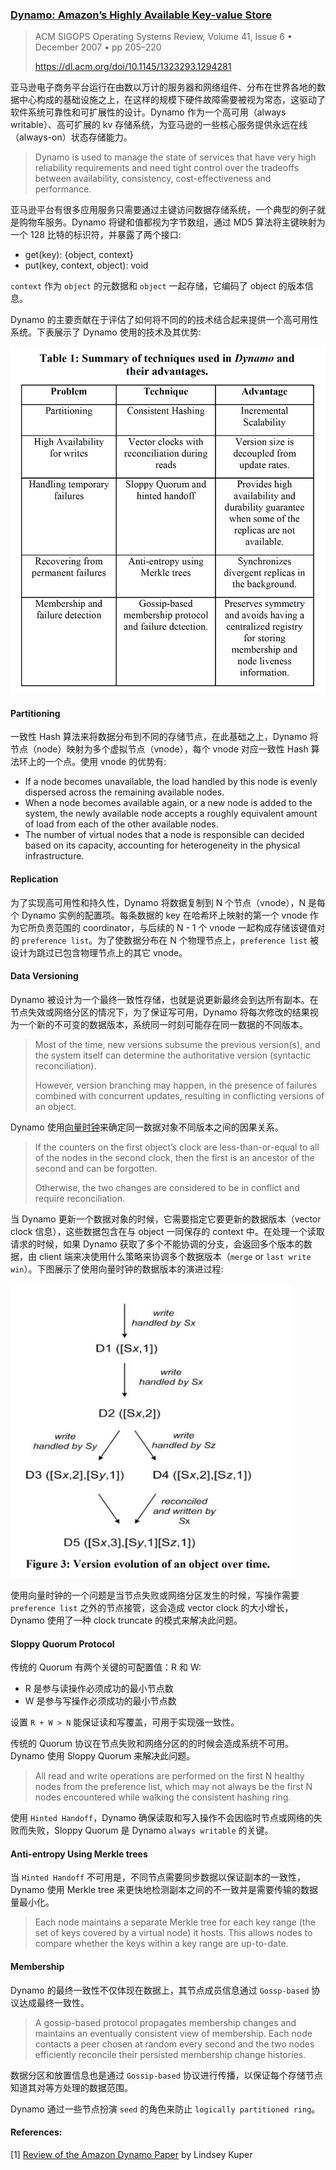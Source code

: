 ### [Dynamo: Amazon’s Highly Available Key-value Store](../../../assets/pdfs/amazon-dynamo-sosp2007.pdf)

> ACM SIGOPS Operating Systems Review, Volume 41, Issue 6 • December 2007 • pp 205–220
>
> https://dl.acm.org/doi/10.1145/1323293.1294281

亚马逊电子商务平台运行在由数以万计的服务器和网络组件、分布在世界各地的数据中心构成的基础设施之上，在这样的规模下硬件故障需要被视为常态，这驱动了软件系统可靠性和可扩展性的设计。Dynamo 作为一个高可用（always writable）、高可扩展的 kv 存储系统，为亚马逊的一些核心服务提供永远在线（always-on）状态存储能力。

> Dynamo is used to manage the state of services that have very
> high reliability requirements and need tight control over the
> tradeoffs between availability, consistency, cost-effectiveness and
> performance.

亚马逊平台有很多应用服务只需要通过主键访问数据存储系统，一个典型的例子就是购物车服务。Dynamo 将键和值都视为字节数组，通过 MD5 算法将主键映射为一个 128 比特的标识符，并暴露了两个接口:

- get(key): {object, context}
- put(key, context, object): void

`context` 作为 `object` 的元数据和 `object` 一起存储，它编码了 object 的版本信息。

Dynamo 的主要贡献在于评估了如何将不同的的技术结合起来提供一个高可用性系统。下表展示了 Dynamo 使用的技术及其优势:

<img src="../../../assets/images/dynamo_techniques.jpg" alt="Summary of techniques used in Dynamo and their advantages" width="700"/>

#### Partitioning

一致性 Hash 算法来将数据分布到不同的存储节点，在此基础之上，Dynamo 将节点（node）映射为多个虚拟节点（vnode），每个 vnode 对应一致性 Hash 算法环上的一个点。使用 vnode 的优势有:

- If a node becomes unavailable, the load handled by this node is evenly dispersed across the remaining available nodes.
- When a node becomes available again, or a new node is added to the system, the newly available node accepts a roughly equivalent amount of load from each of the other available nodes.
- The number of virtual nodes that a node is responsible can decided based on its capacity, accounting for heterogeneity in the physical infrastructure.

#### Replication

为了实现高可用性和持久性，Dynamo 将数据复制到 N 个节点（vnode），N 是每个 Dynamo 实例的配置项。每条数据的 key 在哈希环上映射的第一个 vnode 作为它所负责范围的 coordinator，与后续的 N - 1 个 vnode 一起构成存储该键值对的 `preference list`。为了使数据分布在 N 个物理节点上，`preference list` 被设计为跳过已包含物理节点上的其它 vnode。

#### Data Versioning

Dynamo 被设计为一个最终一致性存储，也就是说更新最终会到达所有副本。在节点失效或网络分区的情况下，为了保证写可用，Dynamo 将每次修改的结果视为一个新的不可变的数据版本，系统同一时刻可能存在同一数据的不同版本。

> Most of the time, new versions subsume the previous version(s),
> and the system itself can determine the authoritative version (syntactic reconciliation).
> 
> However, version branching may happen, in the presence of failures combined with concurrent 
> updates, resulting in conflicting versions of an object.

Dynamo 使用[向量时钟](../../distributedsystem/holygrail.md)来确定同一数据对象不同版本之间的因果关系。

> If the counters on the first object’s clock are less-than-or-equal to all of the nodes
> in the second clock, then the first is an ancestor of the second and can be forgotten.
>
> Otherwise, the two changes are considered to be in conflict and require reconciliation.

当 Dynamo 更新一个数据对象的时候，它需要指定它要更新的数据版本（vector clock 信息），这些数据包含在与 object 一同保存的 context 中。在处理一个读取请求的时候，如果 Dynamo 获取了多个不能协调的分支，会返回多个版本的数据，由 client 端来决使用什么策略来协调多个数据版本（`merge` or `last write win`）。下图展示了使用向量时钟的数据版本的演进过程:

<img src="../../../assets/images/dynamo_version_evolution.jpg" alt="Version evolution of an object over time" width="450"/>

使用向量时钟的一个问题是当节点失败或网络分区发生的时候，写操作需要 `preference list` 之外的节点接管，这会造成 vector clock 的大小增长，Dynamo 使用了一种 clock truncate 的模式来解决此问题。

#### Sloppy Quorum Protocol

传统的 Quorum 有两个关键的可配置值：R 和 W:

- R 是参与读操作必须成功的最小节点数
- W 是参与写操作必须成功的最小节点数

设置 `R + W > N` 能保证读和写覆盖，可用于实现强一致性。

传统的 Quorum 协议在节点失败和网络分区的的时候会造成系统不可用。Dynamo 使用 Sloppy Quorum 来解决此问题。

> All read and write operations are performed on the first N healthy nodes from
> the preference list, which may not always be the first N nodes encountered while walking the consistent hashing ring.

使用 `Hinted Handoff`，Dynamo 确保读取和写入操作不会因临时节点或网络的失败而失败，Sloppy Quorum 是 Dynamo `always writable` 的关键。

#### Anti-entropy Using Merkle trees

当 `Hinted Handoff` 不可用是，不同节点需要同步数据以保证副本的一致性，Dynamo 使用 Merkle tree 来更快地检测副本之间的不一致并是需要传输的数据量最小化。

> Each node maintains a separate Merkle tree for each key range (the set of
> keys covered by a virtual node) it hosts. This allows nodes to compare whether the keys within a key range are up-to-date.

#### Membership

Dynamo 的最终一致性不仅体现在数据上，其节点成员信息通过 `Gossp-based` 协议达成最终一致性。

> A gossip-based protocol propagates membership changes and maintains an eventually
> consistent view of membership. Each node contacts a peer chosen at random every
> second and the two nodes efficiently reconcile their persisted membership change histories.

数据分区和放置信息也是通过 `Gossip-based` 协议进行传播，以保证每个存储节点知道其对等方处理的数据范围。

Dynamo 通过一些节点扮演 `seed` 的角色来防止 `logically partitioned ring`。

#### References:

[1] [Review of the Amazon Dynamo Paper](https://www.youtube.com/watch?v=xakpenkbOr0) by Lindsey Kuper